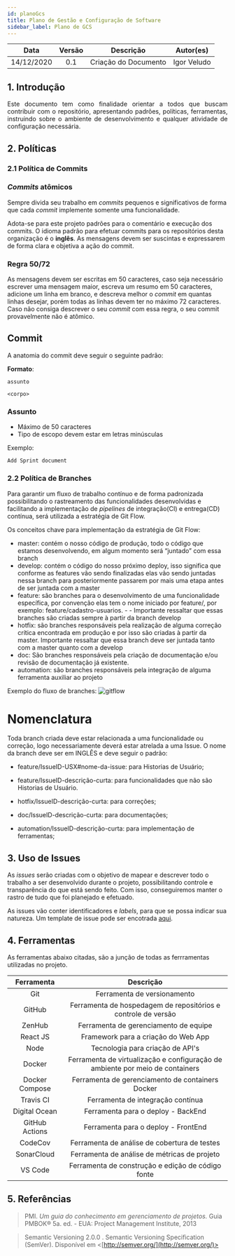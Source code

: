 ```yaml
---
id: planoGcs
title: Plano de Gestão e Configuração de Software
sidebar_label: Plano de GCS
---
```


| Data | Versão | Descrição | Autor(es) |
|:--:|:--:|:--:|:--:|
| 14/12/2020 | 0.1 | Criação do Documento | Igor Veludo |

## 1. Introdução

<p align = "justify">Este documento tem como finalidade orientar a todos que buscam contribuir com o repositório, apresentando padrões, políticas, ferramentas, instruindo sobre o ambiente de desenvolvimento e qualquer atividade de configuração necessária.</p>

## 2. Políticas

### 2.1 Política de Commits

### _Commits_ atômicos

Sempre divida seu trabalho em _commits_ pequenos e significativos de forma que cada _commit_ implemente somente uma funcionalidade.

Adota-se para este projeto padrões para o comentário e execução dos commits. O idioma padrão para efetuar commits para os repositórios desta organização é o **inglês**. As mensagens devem ser suscintas e expressarem de forma clara e objetiva a ação do commit.

### Regra 50/72

As mensagens devem ser escritas em 50 caracteres, caso seja necessário escrever uma mensagem maior, escreva um resumo em 50 caracteres, adicione um linha em branco, e descreva melhor o _commit_ em quantas linhas desejar, porém todas as linhas devem ter no máximo 72 caracteres. Caso não consiga descrever o seu _commit_ com essa regra, o seu commit provavelmente não é atômico.

## Commit

A anatomia do commit deve seguir o seguinte padrão:

**Formato**:

```
assunto

<corpo>
```

### Assunto

- Máximo de 50 caracteres
- Tipo de escopo devem estar em letras minúsculas

Exemplo:

`Add Sprint document`

### 2.2 Política de Branches

Para garantir um fluxo de trabalho contínuo e de forma padronizada possibilitando o rastreamento das funcionalidades desenvolvidas e facilitando a implementação de _pipelines_ de integração(CI) e entrega(CD) contínua, será utilizada a estratégia de Git Flow.

Os conceitos chave para implementação da estratégia de Git Flow:

- master: contém o nosso código de produção, todo o código que estamos desenvolvendo, em algum momento será “juntado” com essa branch
- develop: contém o código do nosso próximo deploy, isso significa que conforme as features vão sendo finalizadas elas vão sendo juntadas nessa branch para posteriormente passarem por mais uma etapa antes de ser juntada com a master
- feature: são branches para o desenvolvimento de uma funcionalidade específica, por convenção elas tem o nome iniciado por feature/, por exemplo: feature/cadastro-usuarios. - - Importante ressaltar que essas branches são criadas sempre à partir da branch develop
- hotfix: são branches responsáveis pela realização de alguma correção crítica encontrada em produção e por isso são criadas à partir da master. Importante ressaltar que essa branch deve ser juntada tanto com a master quanto com a develop
- doc: São branches responsáveis pela criação de documentação e/ou revisão de documentação já existente.
- automation: são branches responsáveis pela integração de alguma ferramenta auxiliar ao projeto

Exemplo do fluxo de branches:
![gitflow](https://raw.githubusercontent.com/fga-eps-mds/2020.1-Conecta-Ensina-Wiki/master/website/static/img/gitflow.png)

# Nomenclatura

Toda branch criada deve estar relacionada a uma funcionalidade ou correção, logo necessariamente deverá estar atrelada a uma Issue. O nome da branch deve ser em INGLÊS e deve seguir o padrão:

- feature/IssueID-USX#nome-da-issue: para Historias de Usuário;

- feature/IssueID-descrição-curta: para funcionalidades que não são Historias de Usuário.

- hotfix/IssueID-descrição-curta: para correções;

- doc/IssueID-descrição-curta: para documentações;

- automation/IssueID-descrição-curta: para implementação de ferramentas;

## 3. Uso de Issues


As <i>issues</i> serão criadas com o objetivo de mapear e descrever todo o trabalho a ser desenvolvido durante o projeto, possibilitando controle e transparência do que está sendo feito. Com isso, conseguiremos manter o rastro de tudo que foi planejado e efetuado.</p>

As issues vão conter identificadores e <i>labels</i>, para que se possa indicar sua natureza. Um template de issue pode ser encotrada [aqui](https://github.com/fga-eps-mds/2020.1-Conecta-Ensina-Wiki/blob/master/.github/ISSUE_TEMPLATE/general-issue-template.md).

## 4. Ferramentas

As ferramentas abaixo citadas, são a junção de todas as ferrramentas utilizadas no projeto.

| Ferramenta | Descrição |
|:----:|:---------:|
| Git | Ferramenta de versionamento |
| GitHub | Ferramenta de hospedagem de repositórios e controle de versão|
| ZenHub | Ferramenta de gerenciamento de equipe |
| React JS | Framework para a criação do Web App |
| Node | Tecnologia para criação de API's |
| Docker | Ferramenta de virtualização e configuração de ambiente por meio de containers|
| Docker Compose | Ferramenta de gerenciamento de containers Docker |
| Travis CI | Ferramenta de integração contínua|
| Digital Ocean | Ferramenta para o deploy - BackEnd|
| GitHub Actions | Ferramenta para o deploy - FrontEnd|
| CodeCov | Ferramenta de análise de cobertura de testes |
| SonarCloud | Ferramenta de análise de métricas de projeto |
| VS Code | Ferramenta de construção e edição de código fonte |

## 5. Referências

> PMI. *Um guia do conhecimento em gerenciamento de projetos.* Guia PMBOK® 5a. ed. - EUA: Project Management Institute, 2013

> Semantic Versioning 2.0.0 . Semantic Versioning Specification (SemVer). Disponível em <[http://semver.org/](http://semver.org/)>